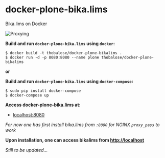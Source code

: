 # docker-plone-bika.lims
Bika.lims on Docker


![Proxying](http://docs.plone.org/_images/zope_plus_ws.png "Proxying Plone")



**Build and run `docker-plone-bika.lims` using `docker`:**
```
$ docker build -t thobalose/docker-plone-bikalims .
$ docker run -d -p 8080:8080 --name plone thobalose/docker-plone-bikalims
```

**or**

**Build and run `docker-plone-bika.lims` using `docker-compose`:**
```
$ sudo pip install docker-compose
$ docker-compose up
```

**Access docker-plone-bika.lims at:** 

  * [localhost:8080](http://localhost:8080)

*For now one has first install bika.lims from `:8080` for NGINX `proxy_pass` to work*

**Upon installation, one can access bikalims from [http://localhost](http://localhost)**

*Still to be updated...*
